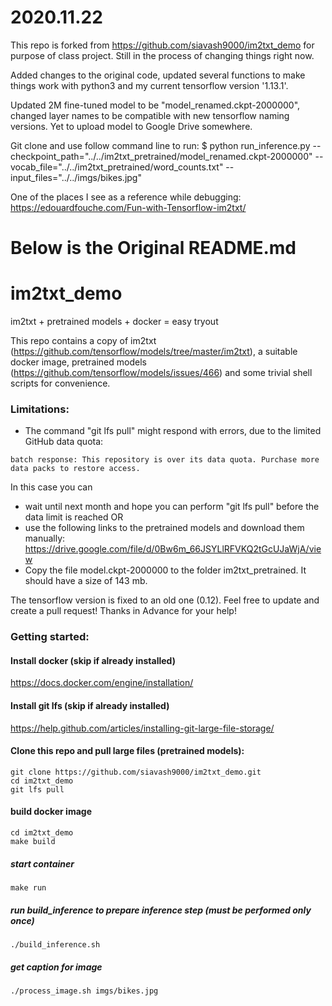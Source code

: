 # 2020.11.22
This repo is forked from https://github.com/siavash9000/im2txt_demo for purpose of class project. Still in the process of changing things right now.

Added changes to the original code, updated several functions to make things work with python3 and my current tensorflow version '1.13.1'.

Updated 2M fine-tuned model to be "model_renamed.ckpt-2000000", changed layer names to be compatible with new tensorflow naming versions. Yet to upload model to Google Drive somewhere.

Git clone and use follow command line to run: 
$ python run_inference.py --checkpoint_path="../../im2txt_pretrained/model_renamed.ckpt-2000000" --vocab_file="../../im2txt_pretrained/word_counts.txt" --input_files="../../imgs/bikes.jpg"

One of the places I see as a reference while debugging:
https://edouardfouche.com/Fun-with-Tensorflow-im2txt/

# Below is the Original README.md

# im2txt_demo
im2txt + pretrained models + docker = easy tryout

This repo contains a copy of im2txt (https://github.com/tensorflow/models/tree/master/im2txt), 
a suitable docker image, pretrained models (https://github.com/tensorflow/models/issues/466) and 
some trivial shell scripts for convenience.

### Limitations:
* The command "git lfs pull" might respond with errors, due to the limited GitHub data quota:  
```                                                                                                                           
batch response: This repository is over its data quota. Purchase more data packs to restore access. 
```
  In this case you can 
  - wait until next month and hope you can perform "git lfs pull" before the data limit is reached OR
  - use the following links to the pretrained models and download them manually:
     https://drive.google.com/file/d/0Bw6m_66JSYLlRFVKQ2tGcUJaWjA/view
  - Copy the file model.ckpt-2000000 to the folder im2txt_pretrained. It should have a size of 143 mb.

The tensorflow version is fixed to an old one (0.12). Feel free to update and create a pull request! Thanks in Advance for your help!

### Getting started:

#### Install docker (skip if already installed)
https://docs.docker.com/engine/installation/

#### Install git lfs (skip if already installed)
https://help.github.com/articles/installing-git-large-file-storage/

#### Clone this repo and pull large files (pretrained models):
```
git clone https://github.com/siavash9000/im2txt_demo.git
cd im2txt_demo
git lfs pull
```

#### build docker image
```
cd im2txt_demo
make build
```

##### start container
```
make run
```

##### run build_inference to prepare inference step (must be performed only once)
```
./build_inference.sh
```
##### get caption for image
```
./process_image.sh imgs/bikes.jpg
```
